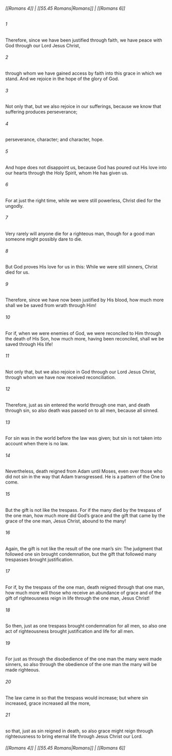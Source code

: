
###### [[Romans 4]] | [[55.45 Romans|Romans]] | [[Romans 6]]

###### 1
Therefore, since we have been justified through faith, we have peace with God through our Lord Jesus Christ,
###### 2
through whom we have gained access by faith into this grace in which we stand. And we rejoice in the hope of the glory of God.
###### 3
Not only that, but we also rejoice in our sufferings, because we know that suffering produces perseverance;
###### 4
perseverance, character; and character, hope.
###### 5
And hope does not disappoint us, because God has poured out His love into our hearts through the Holy Spirit, whom He has given us.
###### 6
For at just the right time, while we were still powerless, Christ died for the ungodly.
###### 7
Very rarely will anyone die for a righteous man, though for a good man someone might possibly dare to die.
###### 8
But God proves His love for us in this: While we were still sinners, Christ died for us.
###### 9
Therefore, since we have now been justified by His blood, how much more shall we be saved from wrath through Him!
###### 10
For if, when we were enemies of God, we were reconciled to Him through the death of His Son, how much more, having been reconciled, shall we be saved through His life!
###### 11
Not only that, but we also rejoice in God through our Lord Jesus Christ, through whom we have now received reconciliation.
###### 12
Therefore, just as sin entered the world through one man, and death through sin, so also death was passed on to all men, because all sinned.
###### 13
For sin was in the world before the law was given; but sin is not taken into account when there is no law.
###### 14
Nevertheless, death reigned from Adam until Moses, even over those who did not sin in the way that Adam transgressed. He is a pattern of the One to come.
###### 15
But the gift is not like the trespass. For if the many died by the trespass of the one man, how much more did God’s grace and the gift that came by the grace of the one man, Jesus Christ, abound to the many!
###### 16
Again, the gift is not like the result of the one man’s sin: The judgment that followed one sin brought condemnation, but the gift that followed many trespasses brought justification.
###### 17
For if, by the trespass of the one man, death reigned through that one man, how much more will those who receive an abundance of grace and of the gift of righteousness reign in life through the one man, Jesus Christ!
###### 18
So then, just as one trespass brought condemnation for all men, so also one act of righteousness brought justification and life for all men.
###### 19
For just as through the disobedience of the one man the many were made sinners, so also through the obedience of the one man the many will be made righteous.
###### 20
The law came in so that the trespass would increase; but where sin increased, grace increased all the more,
###### 21
so that, just as sin reigned in death, so also grace might reign through righteousness to bring eternal life through Jesus Christ our Lord.

###### [[Romans 4]] | [[55.45 Romans|Romans]] | [[Romans 6]]
